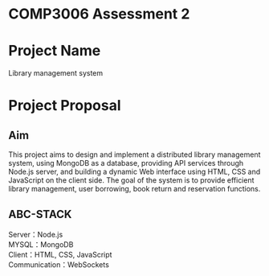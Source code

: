 # COMP3006 Assessment 2
# Project Name
Library management system
# Project Proposal
## Aim
This project aims to design and implement a distributed library management system, using MongoDB as a database, providing API services through Node.js server, and building a dynamic Web interface using HTML, CSS and JavaScript on the client side. The goal of the system is to provide efficient library management, user borrowing, book return and reservation functions.
## ABC-STACK
Server：Node.js  
MYSQL：MongoDB  
Client：HTML, CSS, JavaScript  
Communication：WebSockets  
